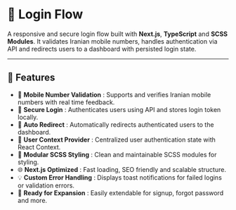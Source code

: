 # 🔐 Login Flow

A responsive and secure login flow built with **Next.js**, **TypeScript** and **SCSS Modules**. It validates Iranian mobile numbers, handles authentication via API and redirects users to a dashboard with persisted login state.

---

## 🚀 Features

- 📱 **Mobile Number Validation** : Supports and verifies Iranian mobile numbers with real time feedback.  
- 🔐 **Secure Login** : Authenticates users using API and stores login token locally.  
- 🔁 **Auto Redirect** : Automatically redirects authenticated users to the dashboard.  
- 👤 **User Context Provider** : Centralized user authentication state with React Context.  
- 🎨 **Modular SCSS Styling** : Clean and maintainable SCSS modules for styling.  
- 🌐 **Next.js Optimized** : Fast loading, SEO friendly and scalable structure.  
- 💡 **Custom Error Handling** : Displays toast notifications for failed logins or validation errors.  
- 🧪 **Ready for Expansion** : Easily extendable for signup, forgot password and more.
